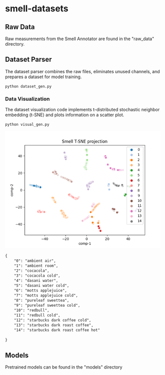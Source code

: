 # smell-datasets

## Raw Data
Raw measurements from the Smell Annotator are found in the "raw_data" directory.

## Dataset Parser
The dataset parser combines the raw files, eliminates unused channels, and prepares a dataset for model training.
```
python dataset_gen.py 
```

### Data Visualization
The dataset visualization code implements t-distributed stochastic neighbor embedding (t-SNE) and plots information on a scatter plot.
```
python visual_gen.py 
```

![Data_Visualization](smell_dataset_viz.png)

```
{
    "0": "ambient air",
    "1": "ambient room",
    "2": "cocacola",
    "3": "cocacola cold",
    "4": "dasani water",
    "5": "dasani water cold",
    "6": "motts applejuice",
    "7": "motts applejuice cold",
    "8": "pureleaf sweettea",
    "9": "pureleaf sweettea cold",
    "10": "redbull",
    "11": "redbull cold",
    "12": "starbucks dark coffee cold",
    "13": "starbucks dark roast coffee",
    "14": "starbucks dark roast coffee hot"
    
}
```

## Models 
Pretrained models can be found in the "models" directory

